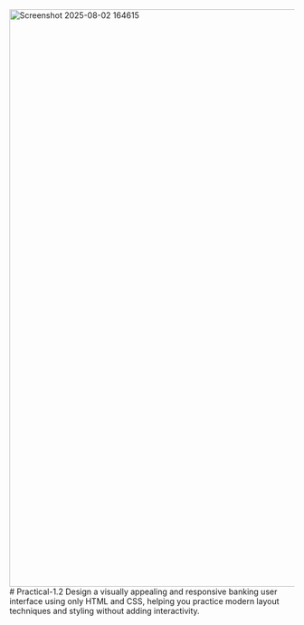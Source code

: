 <img width="1920" height="1020" alt="Screenshot 2025-08-02 164615" src="https://github.com/user-attachments/assets/915041ab-e2da-43b5-ba16-bb47aeb4bdea" />
# Practical-1.2
Design a visually appealing and responsive banking user interface using only HTML and CSS, helping you practice modern layout techniques and styling without adding interactivity.
